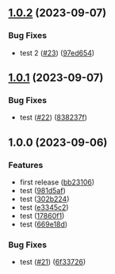 ## [1.0.2](https://github.com/justtrackio/terraform-aws-test/compare/v1.0.1...v1.0.2) (2023-09-07)


### Bug Fixes

* test 2 ([#23](https://github.com/justtrackio/terraform-aws-test/issues/23)) ([97ed654](https://github.com/justtrackio/terraform-aws-test/commit/97ed654b33d22486d27e6f9674a66921b6b33120))

## [1.0.1](https://github.com/justtrackio/terraform-aws-test/compare/v1.0.0...v1.0.1) (2023-09-07)


### Bug Fixes

* test ([#22](https://github.com/justtrackio/terraform-aws-test/issues/22)) ([838237f](https://github.com/justtrackio/terraform-aws-test/commit/838237f9d6abb5ac9a579ef973fdc4c6ae9ee179))

## 1.0.0 (2023-09-06)


### Features

* first release ([bb23106](https://github.com/justtrackio/terraform-aws-test/commit/bb23106261e8bef19d99794e818235d686b1828c))
* test ([981d5af](https://github.com/justtrackio/terraform-aws-test/commit/981d5afe0ae71664e81f35a4f14c4ba06ef233cf))
* test ([302b224](https://github.com/justtrackio/terraform-aws-test/commit/302b224bd23fe5bc497263c2519d7adaac2f441a))
* test ([e3345c2](https://github.com/justtrackio/terraform-aws-test/commit/e3345c22c20ad10ca68cd4823a8de70e2f99f142))
* test ([17860f1](https://github.com/justtrackio/terraform-aws-test/commit/17860f194a943d53848f642092dcb7dcf4295973))
* test ([669e18d](https://github.com/justtrackio/terraform-aws-test/commit/669e18d574cfd8dc597141a40fcf0c2d61fbcc63))


### Bug Fixes

* test ([#21](https://github.com/justtrackio/terraform-aws-test/issues/21)) ([6f33726](https://github.com/justtrackio/terraform-aws-test/commit/6f33726bf2631b6efd5d81dcc3a82d2eae924264))
